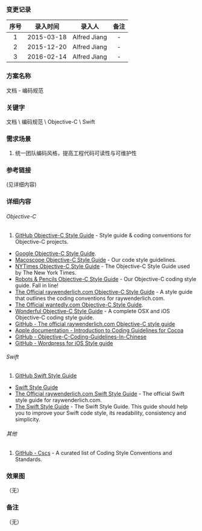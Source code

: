 ### 变更记录

| 序号 | 录入时间 | 录入人 | 备注 |
|:--------:|:--------:|:--------:|:--------:|
| 1 | 2015-03-18 | Alfred Jiang | - |
| 2 | 2015-12-20 | Alfred Jiang | - |
| 3 | 2016-02-14 | Alfred Jiang | - |

### 方案名称

文档 - 编码规范

### 关键字

文档 \ 编码规范 \ Objective-C \ Swift

### 需求场景

1. 统一团队编码风格，提高工程代码可读性与可维护性

### 参考链接
(见详细内容)

### 详细内容

###### Objective-C

1. [GitHub Objective-C Style Guide](https://github.com/github/objective-c-style-guide) - Style guide & coding conventions for Objective-C projects.
* [Google Objective-C Style Guide](https://google.github.io/styleguide/objcguide.xml).
* [Macoscope Objective-C Style Guide](https://github.com/macoscope/objc-style-guide) - Our code style guidelines.
* [NYTimes Objective-C Style Guide](https://github.com/NYTimes/objective-c-style-guide) - The Objective-C Style Guide used by The New York Times.
* [Robots & Pencils Objective-C Style Guide](https://github.com/RobotsAndPencils/objective-c-style-guide) - Our Objective-C coding style guide. Fall in line!
* [The Official raywenderlich.com Objective-C Style Guide](https://github.com/raywenderlich/objective-c-style-guide) - A style guide that outlines the coding conventions for raywenderlich.com.
* [The Official wantedly.com Objective-C Style Guide](https://github.com/wantedly/objective-c-style-guide).
* [Wonderful Objective-C Style Guide](https://github.com/markeissler/wonderful-objective-c-style-guide) - A complete OSX and iOS Objective-C coding style guide.
* [GitHub - The official raywenderlich.com Objective-C style guide](https://github.com/raywenderlich/objective-c-style-guide)
* [Apple documentation - Introduction to Coding Guidelines for Cocoa](https://developer.apple.com/library/mac/documentation/Cocoa/Conceptual/CodingGuidelines/CodingGuidelines.html)
* [GitHub - Objective-C-Coding-Guidelines-In-Chinese](https://github.com/QianKaiLu/Objective-C-Coding-Guidelines-In-Chinese)
* [GitHub - Wordpress for iOS Style guide](https://github.com/wordpress-mobile/WordPress-iOS/wiki/WordPress-for-iOS-Objective-C-Style-Guide)

###### Swift

1. [GitHub Swift Style Guide](https://github.com/github/swift-style-guide)
* [Swift Style Guide](https://github.com/SlideShareInc/swift-style-guide)
* [The Official raywenderlich.com Swift Style Guide](https://github.com/raywenderlich/swift-style-guide) - The official Swift style guide for raywenderlich.com.
* [The Swift Style Guide](https://github.com/netguru/swift-style-guide) - The Swift Style Guide. This guide should help you to improve your Swift code style, its readability, consistency and simplicity.

###### 其他

1. [GitHub - Cscs](https://github.com/SalGnt/cscs) - A curated list of Coding Style Conventions and Standards.

### 效果图
（无）

### 备注
（无）